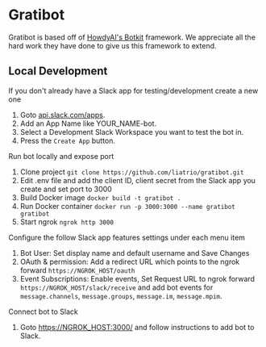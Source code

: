 # Gratibot

Gratibot is based off of [HowdyAI's Botkit](https://botkit.ai/) framework. We appreciate all the hard work they have done to give us this framework to extend.

## Local Development

If you don't already have a Slack app for testing/development create a new one
1. Goto [api.slack.com/apps](https://api.slack.com/apps).
2. Add an App Name like YOUR_NAME-bot.
3. Select a Development Slack Workspace you want to test the bot in.
4. Press the `Create App` button.

Run bot locally and expose port
1. Clone project `git clone https://github.com/liatrio/gratibot.git`
2. Edit .env file and add the client ID, client secret from the Slack app you create and set port to 3000
3. Build Docker image `docker build -t gratibot .`
4. Run Docker container `docker run -p 3000:3000 --name gratibot gratibot`
5. Start ngrok `ngrok http 3000`

Configure the follow Slack app features settings under each menu item
1. Bot User: Set display name and default username and Save Changes
2. OAuth & permission: Add a redirect URL which points to the ngrok forward `https://NGROK_HOST/oauth`
3. Event Subscriptions: Enable events, Set Request URL to ngrok forward `https://NGROK_HOST/slack/receive` and add bot events for `message.channels`, `message.groups`, `message.im`, `message.mpim`.

Connect bot to Slack
1. Goto [https://NGROK_HOST:3000/](https://NGROK_HOST:3000/) and follow instructions to add bot to Slack.
